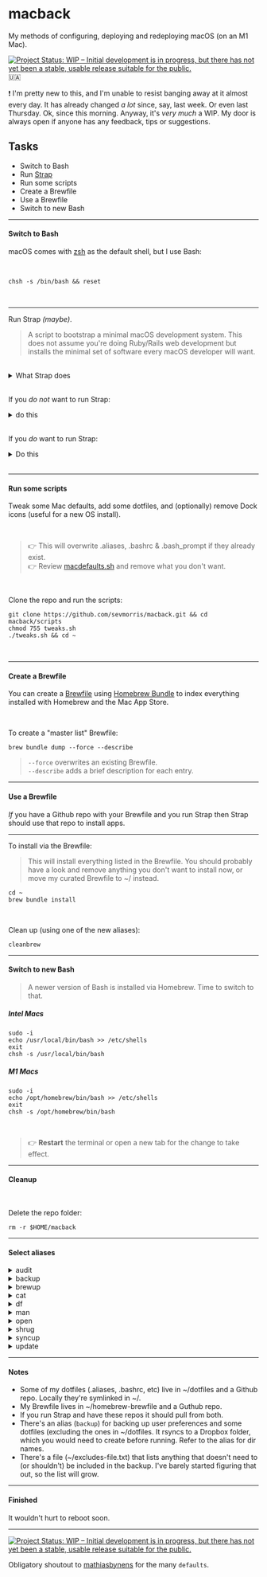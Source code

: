 # macback

My methods of configuring, deploying and redeploying macOS (on an M1 Mac).


[![Project Status: WIP – Initial development is in progress, but there has not yet been a stable, usable release suitable for the public.](https://www.repostatus.org/badges/latest/wip.svg)](https://www.repostatus.org/#wip)
:ukraine:

:exclamation: I'm pretty new to this, and I'm unable to resist banging away at it almost every day. It has already changed *a lot* since, say, last week. Or even last Thursday. Ok, since this morning. Anyway, it's _very much_ a WIP. My door is always open if anyone has any feedback, tips or suggestions.

## Tasks

- Switch to Bash
- Run [Strap](https://github.com/MikeMcQuaid/strap)
- Run some scripts
- Create a Brewfile
- Use a Brewfile
- Switch to new Bash

---
#### Switch to Bash

  macOS comes with [zsh](https://support.apple.com/en-us/HT208050) as the default shell, but I use Bash:

  <br>

  ```
  chsh -s /bin/bash && reset
  ```

<br>

---
Run Strap *(maybe)*.

>A script to bootstrap a minimal macOS development system. This does not assume you're doing Ruby/Rails
> web development but installs the minimal set of software every macOS developer will want.

<br>

<details>
  <summary>What Strap does</summary>

<br>

- Disables Java in Safari (for better security)
- Enables the macOS screensaver password immediately (for better security)
- Enables the macOS application firewall (for better security)
- Adds a Found this computer? message to the login screen (for machine recovery)
- Enables full-disk encryption and saves the FileVault Recovery Key to the Desktop (for better security)
- Installs the Xcode Command Line Tools (for compilers and Unix tools)
- Agree to the Xcode license (for using compilers without prompts)
- Installs Homebrew (for installing command-line software)
- Installs Homebrew Bundle (for bundler-like Brewfile support)
- Installs Homebrew Services (for managing Homebrew-installed services)
- Installs Homebrew Cask (for installing graphical software)
- Installs the latest macOS software updates (for better security)
- Installs dotfiles from a user's https://github.com/username/dotfiles repository. If they exist and are executable: runs script/setup to configure the dotfiles and script/strap-after-setup after setting up everything else.
- Installs software from a user's Brewfile in their https://github.com/username/homebrew-brewfile repository or .Brewfile in their home directory.
- A simple web application to set Git's name, email and GitHub token (needs authorised on any organisations you wish to access)
- Idempotent

</details>

<br>

If you _do not_ want to run Strap:

<details>
  <summary>do this</summary>

---
Install [Homebrew](https://brew.sh/):


```
/bin/bash -c "$(curl -fsSL https://raw.githubusercontent.com/Homebrew/install/HEAD/install.sh)"
```

<br>

Install Xcode Command Line Tools:


```
xcode-select --install
```

</details>

<br>

If you _do_ want to run Strap:

<details>
  <summary>Do this</summary>

---

```
git clone https://github.com/MikeMcQuaid/strap
cd strap
bash bin/strap.sh
```

Alternatively, you can run [Strap in a browser](https://macos-strap.herokuapp.com/).

</details>

<br>

---
#### Run some scripts

Tweak some Mac defaults, add some dotfiles, and (optionally) remove Dock icons (useful for a new OS install).

<br>

> :point_right: This will overwrite .aliases, .bashrc & .bash_prompt if they already exist.<br>
> :point_right: Review [macdefaults.sh](scripts/macdefaults.sh) and remove what you don't want.

<br>

Clone the repo and run the scripts:

```
git clone https://github.com/sevmorris/macback.git && cd macback/scripts
chmod 755 tweaks.sh
./tweaks.sh && cd ~
```

<br>

---
#### Create a Brewfile

You can create a [Brewfile](https://github.com/Homebrew/homebrew-bundle) using [Homebrew Bundle](https://docs.brew.sh/Manpage#bundle-subcommand) to index everything installed with Homebrew and the Mac App Store.

<br>

To create a "master list" Brewfile:

```
brew bundle dump --force --describe
```

> `--force` overwrites an existing Brewfile.<br>
> `--describe` adds a brief description for each entry.

---
#### Use a Brewfile

_If_ you have a Github repo with your Brewfile and you run Strap then Strap should use that repo to install apps.

---
To install via the Brewfile:

> This will install everything listed in the Brewfile. You should probably have a look and remove anything you don't want to install now, or move my curated Brewfile to ~/ instead.

```
cd ~
brew bundle install
```

<br>

Clean up (using one of the new aliases):

```
cleanbrew
```

---
#### Switch to new Bash

> A newer version of Bash is installed via Homebrew. Time to switch to that.


##### Intel Macs

```
sudo -i
echo /usr/local/bin/bash >> /etc/shells
exit
chsh -s /usr/local/bin/bash
```

##### M1 Macs

```
sudo -i
echo /opt/homebrew/bin/bash >> /etc/shells
exit
chsh -s /opt/homebrew/bin/bash
```

<br>

> :point_right: **Restart** the terminal or open a new tab for the change to take effect.


---
#### Cleanup

<br>

Delete the repo folder:

```
rm -r $HOME/macback
```

---
#### Select aliases


<details>
  <summary>audit</summary>
<br>
Runs a system audit using security and system auditing tool [Lynis](https://cisofy.com/lynis/).

</details>


<details>
  <summary>backup</summary>
<br>
Backs up dotfiles and ~/Library/Preferences, (not including files listed in `.excludes-file.txt`) to a Dropbox folder.

  </details>


<details>
  <summary>brewup</summary>
<br>
Updates, upgrades & cleans up Homebrew.

  </details>


<details>
  <summary>cat</summary>
<br>
Opens a file with cat clone [bat](https://github.com/sharkdp/bat).

</details>


<details>
  <summary>df</summary>
<br>
Gives an overview of the filesystem disk space usage using [Disk Usage/Free utility](https://github.com/muesli/duf) duf instead of df.

  </details>


<details>
  <summary>man</summary>
<br>
Replaces man with the simplified and community-driven [tldr](https://tldr.sh/).

</details>


<details>
  <summary>open</summary>
<br>
Opens file for editing in the text editor [micro](https://github.com/zyedidia/micro).  

  </details>


<details>
  <summary>shrug</summary>
<br>
Copies ¯\_(ツ)_/¯ to the clipboard

  </details>


<details>
  <summary>syncup</summary>
<br>
I maintain two copies of `.aliases` and `Brewfile`. This syncs both versions & pushes them to Github.

  </details>


<details>
  <summary>update</summary>
<br>
Gets macOS Software Updates, and updates installed Ruby gems, npm, and their installed packages.

  </details>


---
#### Notes

- Some of my dotfiles (.aliases, .bashrc, etc) live in ~/dotfiles and a Github repo. Locally they're symlinked in ~/.<br>
- My Brewfile lives in ~/homebrew-brewfile  and a Guthub repo.<br>
- If you run Strap and have these repos it should pull from both.
- There's an alias (`backup`) for backing up user preferences and some dotfiles (excluding the ones in ~/dotfiles. It rsyncs to a Dropbox folder, which you would need to create before running. Refer to the alias for dir names.<br>
- There's a file (~/excludes-file.txt) that lists anything that doesn't need to (or shouldn't) be included in the backup.
I've barely started figuring that out, so the list will grow.

---
#### Finished

It wouldn't hurt to reboot soon.

---
[![Project Status: WIP – Initial development is in progress, but there has not yet been a stable, usable release suitable for the public.](https://www.repostatus.org/badges/latest/wip.svg)](https://www.repostatus.org/#wip)

Obligatory shoutout to [mathiasbynens](https://github.com/mathiasbynens/dotfiles/blob/main/.macos) for the many `defaults`.
